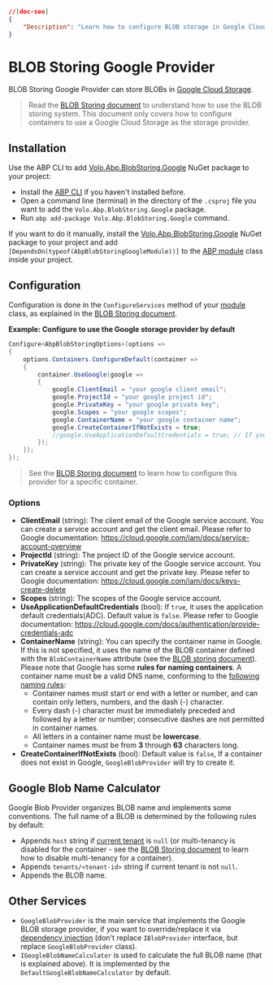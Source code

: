 ```json
//[doc-seo]
{
    "Description": "Learn how to configure BLOB storage in Google Cloud with ABP Framework, enhancing your project's cloud capabilities effortlessly."
}
```

# BLOB Storing Google Provider

BLOB Storing Google Provider can store BLOBs in [Google Cloud Storage](https://cloud.google.com/storage).

> Read the [BLOB Storing document](../blob-storing) to understand how to use the BLOB storing system. This document only covers how to configure containers to use a Google Cloud Storage as the storage provider.

## Installation

Use the ABP CLI to add [Volo.Abp.BlobStoring.Google](https://www.nuget.org/packages/Volo.Abp.BlobStoring.Google) NuGet package to your project:

* Install the [ABP CLI](../../../cli) if you haven't installed before.
* Open a command line (terminal) in the directory of the `.csproj` file you want to add the `Volo.Abp.BlobStoring.Google` package.
* Run `abp add-package Volo.Abp.BlobStoring.Google` command.

If you want to do it manually, install the [Volo.Abp.BlobStoring.Google](https://www.nuget.org/packages/Volo.Abp.BlobStoring.Google) NuGet package to your project and add `[DependsOn(typeof(AbpBlobStoringGoogleModule))]` to the [ABP module](../../architecture/modularity/basics.md) class inside your project.

## Configuration

Configuration is done in the `ConfigureServices` method of your [module](../../architecture/modularity/basics.md) class, as explained in the [BLOB Storing document](../blob-storing).

**Example: Configure to use the Google storage provider by default**

````csharp
Configure<AbpBlobStoringOptions>(options =>
{
    options.Containers.ConfigureDefault(container =>
    {
        container.UseGoogle(google =>
        {
            google.ClientEmail = "your google client email";
            google.ProjectId = "your google project id";
            google.PrivateKey = "your google private key";
            google.Scopes = "your google scopes";
            google.ContainerName = "your google container name";
            google.CreateContainerIfNotExists = true;
            //google.UseApplicationDefaultCredentials = true; // If you want to use application default credentials
        });
    });
});
````

> See the [BLOB Storing document](../blob-storing) to learn how to configure this provider for a specific container.

### Options

* **ClientEmail** (string): The client email of the Google service account. You can create a service account and get the client email. Please refer to Google documentation: https://cloud.google.com/iam/docs/service-account-overview
* **ProjectId** (string): The project ID of the Google service account.
* **PrivateKey** (string): The private key of the Google service account. You can create a service account and get the private key. Please refer to Google documentation: https://cloud.google.com/iam/docs/keys-create-delete
* **Scopes** (string): The scopes of the Google service account.
* **UseApplicationDefaultCredentials** (bool): If `true`, it uses the application default credentials(ADC). Default value is `false`. Please refer to Google documentation: https://cloud.google.com/docs/authentication/provide-credentials-adc
* **ContainerName** (string): You can specify the container name in Google. If this is not specified, it uses the name of the BLOB container defined with the `BlobContainerName` attribute (see the [BLOB storing document](../blob-storing)). Please note that Google has some **rules for naming containers**. A container name must be a valid DNS name, conforming to the [following naming rules](https://docs.microsoft.com/en-us/rest/api/storageservices/naming-and-referencing-containers--blobs--and-metadata#container-names):
    * Container names must start or end with a letter or number, and can contain only letters, numbers, and the dash (-) character.
    * Every dash (-) character must be immediately preceded and followed by a letter or number; consecutive dashes are not permitted in container names.
    * All letters in a container name must be **lowercase**.
    * Container names must be from **3** through **63** characters long.
* **CreateContainerIfNotExists** (bool): Default value is `false`, If a container does not exist in Google, `GoogleBlobProvider` will try to create it.


## Google Blob Name Calculator

Google Blob Provider organizes BLOB name and implements some conventions. The full name of a BLOB is determined by the following rules by default:

* Appends `host` string if [current tenant](../../architecture/multi-tenancy) is `null` (or multi-tenancy is disabled for the container - see the [BLOB Storing document](../blob-storing) to learn how to disable multi-tenancy for a container).
* Appends `tenants/<tenant-id>` string if current tenant is not `null`.
* Appends the BLOB name.

## Other Services

* `GoogleBlobProvider` is the main service that implements the Google BLOB storage provider, if you want to override/replace it via [dependency injection](../../fundamentals/dependency-injection.md) (don't replace `IBlobProvider` interface, but replace `GoogleBlobProvider` class).
* `IGoogleBlobNameCalculator` is used to calculate the full BLOB name (that is explained above). It is implemented by the `DefaultGoogleBlobNameCalculator` by default.
